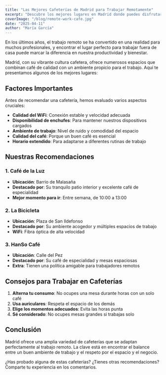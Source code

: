 ```yaml
---
title: "Las Mejores Cafeterías de Madrid para Trabajar Remotamente"
excerpt: "Descubre los mejores lugares en Madrid donde puedes disfrutar de un buen café mientras trabajas. Analizamos el wifi, los enchufes disponibles y el ambiente de trabajo."
coverImage: "/blog/remote-work-cafe.jpg"
date: "2025-04-11"
author: "María García"
---
```


En los últimos años, el trabajo remoto se ha convertido en una realidad para muchos profesionales, y encontrar el lugar perfecto para trabajar fuera de casa puede marcar la diferencia en nuestra productividad y bienestar.

Madrid, con su vibrante cultura cafetera, ofrece numerosos espacios que combinan café de calidad con un ambiente propicio para el trabajo. Aquí te presentamos algunos de los mejores lugares:

## Factores Importantes

Antes de recomendar una cafetería, hemos evaluado varios aspectos cruciales:

- **Calidad del WiFi**: Conexión estable y velocidad adecuada
- **Disponibilidad de enchufes**: Para mantener nuestros dispositivos cargados
- **Ambiente de trabajo**: Nivel de ruido y comodidad del espacio
- **Calidad del café**: Porque un buen café es esencial
- **Horario extendido**: Para adaptarse a diferentes rutinas de trabajo

## Nuestras Recomendaciones

### 1. Café de la Luz

- **Ubicación**: Barrio de Malasaña
- **Destacado por**: Su tranquilo patio interior y excelente café de especialidad
- **Mejor momento para ir**: Entre semana, de 10:00 a 13:00

### 2. La Bicicleta

- **Ubicación**: Plaza de San Ildefonso
- **Destacado por**: Su ambiente acogedor y múltiples espacios de trabajo
- **WiFi**: Fibra óptica de alta velocidad

### 3. HanSo Café

- **Ubicación**: Calle del Pez
- **Destacado por**: Su café de especialidad y mesas espaciosas
- **Extra**: Tienen una política amigable para trabajadores remotos

## Consejos para Trabajar en Cafeterías

1. **Alterna tu consumo**: No ocupes una mesa durante horas con un solo café
2. **Usa auriculares**: Respeta el espacio de los demás
3. **Elige los momentos adecuados**: Evita las horas punta
4. **Sé considerado**: No ocupes mesas grandes si trabajas solo

## Conclusión

Madrid ofrece una amplia variedad de cafeterías que se adaptan perfectamente al trabajo remoto. La clave está en encontrar el balance entre un buen ambiente de trabajo y el respeto por el espacio y el negocio.

¿Has probado alguna de estas cafeterías? ¿Tienes otras recomendaciones? Comparte tu experiencia en los comentarios.
